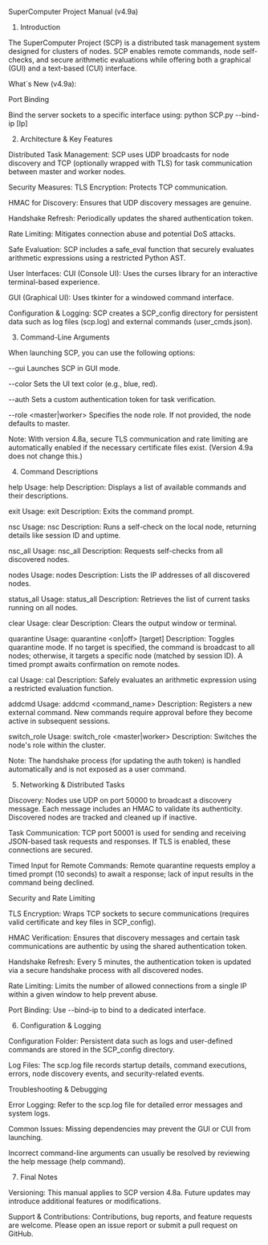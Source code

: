 SuperComputer Project Manual (v4.9a)

1. Introduction

The SuperComputer Project (SCP) is a distributed task management system designed for clusters of nodes.
SCP enables remote commands, node self-checks, and secure arithmetic evaluations while offering both a graphical (GUI) and a text-based (CUI) interface.

What`s New (v4.9a):

Port Binding

Bind the server sockets to a specific interface using:
python SCP.py --bind-ip [Ip]

2. Architecture & Key Features

Distributed Task Management:
SCP uses UDP broadcasts for node discovery and TCP (optionally wrapped with TLS) for task communication between master and worker nodes.

Security Measures:
TLS Encryption: Protects TCP communication.

HMAC for Discovery: Ensures that UDP discovery messages are genuine.

Handshake Refresh: Periodically updates the shared authentication token.

Rate Limiting: Mitigates connection abuse and potential DoS attacks.

Safe Evaluation:
SCP includes a safe_eval function that securely evaluates arithmetic expressions using a restricted Python AST.

User Interfaces:
CUI (Console UI): Uses the curses library for an interactive terminal-based experience.

GUI (Graphical UI): Uses tkinter for a windowed command interface.

Configuration & Logging:
SCP creates a SCP_config directory for persistent data such as log files (scp.log) and external commands (user_cmds.json).

3. Command-Line Arguments

When launching SCP, you can use the following options:

--gui
Launches SCP in GUI mode.

--color <color>
Sets the UI text color (e.g., blue, red).

--auth <token>
Sets a custom authentication token for task verification.

--role <master|worker>
Specifies the node role. If not provided, the node defaults to master.

Note: With version 4.8a, secure TLS communication and rate limiting are automatically enabled if the necessary certificate files exist. (Version 4.9a does not change this.)

4. Command Descriptions

help
Usage: help
Description: Displays a list of available commands and their descriptions.

exit
Usage: exit
Description: Exits the command prompt.

nsc
Usage: nsc
Description: Runs a self-check on the local node, returning details like session ID and uptime.

nsc_all
Usage: nsc_all
Description: Requests self-checks from all discovered nodes.

nodes
Usage: nodes
Description: Lists the IP addresses of all discovered nodes.

status_all
Usage: status_all
Description: Retrieves the list of current tasks running on all nodes.

clear
Usage: clear
Description: Clears the output window or terminal.

quarantine
Usage: quarantine <on|off> [target]
Description: Toggles quarantine mode. If no target is specified, the command is broadcast to all nodes; otherwise, it targets a specific node (matched by session ID). A timed prompt awaits confirmation on remote nodes.

cal
Usage: cal <expression>
Description: Safely evaluates an arithmetic expression using a restricted evaluation function.

addcmd
Usage: addcmd <command_name> <lambda code>
Description: Registers a new external command. New commands require approval before they become active in subsequent sessions.

switch_role
Usage: switch_role <master|worker>
Description: Switches the node's role within the cluster.

Note: The handshake process (for updating the auth token) is handled automatically and is not exposed as a user command.

5. Networking & Distributed Tasks

Discovery:
Nodes use UDP on port 50000 to broadcast a discovery message. Each message includes an HMAC to validate its authenticity. Discovered nodes are tracked and cleaned up if inactive.

Task Communication:
TCP port 50001 is used for sending and receiving JSON-based task requests and responses. If TLS is enabled, these connections are secured.

Timed Input for Remote Commands:
Remote quarantine requests employ a timed prompt (10 seconds) to await a response; lack of input results in the command being declined.

Security and Rate Limiting

TLS Encryption:
Wraps TCP sockets to secure communications (requires valid certificate and key files in SCP_config).

HMAC Verification:
Ensures that discovery messages and certain task communications are authentic by using the shared authentication token.

Handshake Refresh:
Every 5 minutes, the authentication token is updated via a secure handshake process with all discovered nodes.

Rate Limiting:
Limits the number of allowed connections from a single IP within a given window to help prevent abuse.

Port Binding:
Use --bind-ip to bind to a dedicated interface.


6. Configuration & Logging

Configuration Folder:
Persistent data such as logs and user-defined commands are stored in the SCP_config directory.

Log Files:
The scp.log file records startup details, command executions, errors, node discovery events, and security-related events.

Troubleshooting & Debugging

Error Logging:
Refer to the scp.log file for detailed error messages and system logs.

Common Issues:
Missing dependencies may prevent the GUI or CUI from launching.

Incorrect command-line arguments can usually be resolved by reviewing the help message (help command).

7. Final Notes

Versioning:
This manual applies to SCP version 4.8a. Future updates may introduce additional features or modifications.

Support & Contributions:
Contributions, bug reports, and feature requests are welcome. Please open an issue report or submit a pull request on GitHub.
